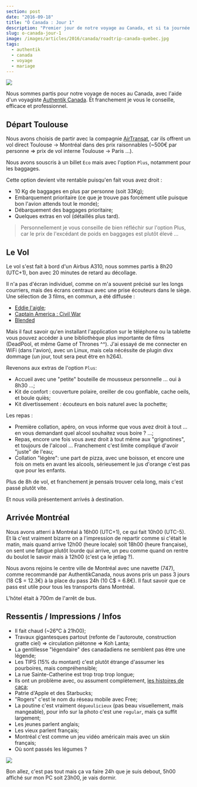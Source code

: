 ```yaml
---
section: post
date: "2016-09-18"
title: "Ô Canada : Jour 1"
description: "Premier jour de notre voyage au Canada, et si ta journée durait 6h de plus !"
slug: o-canada-jour-1
image: /images/articles/2016/canada/roadtrip-canada-quebec.jpg
tags:
  - authentik
  - canada
  - voyage
  - mariage
---
```


![](/images/articles/2016/canada/roadtrip-canada-quebec.jpg)

Nous sommes partis pour notre voyage de noces au Canada, avec l'aide d'un voyagiste [Authentik Canada](http://www.authentikcanada.com). Et franchement je vous le conseille, efficace et professionnel.

## Départ Toulouse

Nous avons choisis de partir avec la compagnie [AirTransat](http://www.authentikcanada.com), car ils offrent un vol direct Toulouse -> Montréal dans des prix raisonnables (~500€ par personne => prix de vol interne Toulouse -> Paris ...).

Nous avons souscris à un billet `Eco` mais avec l'option `Plus`, notamment pour les baggages.

Cette option devient vite rentable puisqu'en fait vous avez droit :

  * 10 Kg de baggages en plus par personne (soit 33Kg);
  * Embarquement prioritaire (ce que je trouve pas forcément utile puisque bon l'avion attends tout le monde);
  * Débarquement des baggages prioritaire;
  * Quelques extras en vol (détaillés plus tard).

> Personnellement je vous conseille de bien réfléchir sur l'option Plus, car le prix de l'excédant de poids en baggages est plutôt élevé ...

## Le Vol

Le vol s'est fait à bord d'un Airbus A310, nous sommes partis à 8h20 (UTC+1), bon avec 20 minutes de retard au décollage.

Il n'a pas d'écran individuel, comme on m'a souvent précisé sur les longs courriers, mais des écrans centraux avec une prise écouteurs dans le siège.
Une sélection de 3 films, en commun, a été diffusée :

  * [Eddie l'aigle](http://www.imdb.com/title/tt1083452/);
  * [Captain America : Civil War](http://www.imdb.com/title/tt3498820/)
  * [Blended](http://www.imdb.com/title/tt1086772/)

Mais il faut savoir qu'en installant l'application sur le téléphone ou la tablette vous pouvez accéder à une bibliothèque plus importante de films (DeadPool, et même Game of Thrones ^^).
J'ai essayé de me connecter en WiFi (dans l'avion), avec un Linux, mais cela nécéssite de plugin divx dommage
(un jour, tout sera peut être en h264).

Revenons aux extras de l'option `Plus`:

  * Accueil avec une "petite" bouteille de mousseux personnelle ... oui à 8h30 ...;
  * Kit de confort : couverture polaire, oreiller de cou gonflable, cache oeils, et boule quiès;
  * Kit divertissement : écouteurs en bois naturel avec la pochette;

Les repas :

  * Première collation, apéro, on vous informe que vous avez droit à tout ... en vous demandant quel alcool souhaitez vous boire ? ...;
  * Repas, encore une fois vous avez droit à tout même aux "grignotines", et toujours de l'alcool ... Franchement c'est limite compliqué d'avoir "juste" de l'eau;
  * Collation "légère": une part de pizza, avec une boisson, et encore une fois
  on mets en avant les alcools, sérieusement le jus d'orange c'est pas que pour les enfants.

Plus de 8h de vol, et franchement je pensais trouver cela long, mais c'est passé plutôt vite.

Et nous voilà présentement arrivés à destination.

## Arrivée Montréal

Nous avons atterri à Montréal à 16h00 (UTC+1), ce qui fait 10h00 (UTC-5). Et là
c'est vraiment bizarre on a l'impression de repartir comme si c'était le matin,
mais quand arrive 12h00 (heure locale) soit 18h00 (heure française), on sent une
fatigue plutôt lourde qui arrive, un peu comme quand on rentre du boulot le savoir
mais à 12h00 (c'est ça le jetlag ?).

Nous avons rejoins le centre ville de Montréal avec une navette (747), comme
recommandé par AuthentikCanada, nous avons pris un pass 3 jours (18 C$ = 12.3€)
à la place du pass 24h (10 C$ = 6.8€).
Il faut savoir que ce pass est utile pour tous les transports dans Montréal.

L'hôtel était à 700m de l'arrêt de bus.

## Ressentis / Impressions / Infos

  * Il fait chaud (~26°C à 21h00);
  * Travaux gigantesques partout (refonte de l'autoroute, construction gratte ciel) => circulation piétonne => Koh Lanta;
  * La gentillesse "légendaire" des canadadiens ne semblent pas être une légende;
  * Les TIPS (15% du montant) c'est plutôt étrange d'assumer les pourboires, mais compréhensible;
  * La rue Sainte-Catherine est trop trop trop longue;
  * Ils ont un problème avec, ou assument complètement, [les histoires de caca](http://calendrier.espacepourlavie.ca/histoires-de-crottes);
  * Patrie d'Apple et des Starbucks;
  * "Rogers" c'est le nom du réseau mobile avec Free;
  * La poutine c'est vraiment `dégueulicieux` (pas beau visuellement, mais mangeable), pour info sur la photo c'est une `regular`, mais ça suffit largement;
  * Les jeunes parlent anglais;
  * Les vieux parlent français;
  * Montréal c'est comme un jeu vidéo américain mais avec un skin français;
  * Où sont passés les légumes ?

  ![](/images/articles/2016/canada/poutine.jpg)

Bon allez, c'est pas tout mais ça va faire 24h que je suis debout, 5h00 affiché sur mon PC soit 23h00, je vais dormir.
